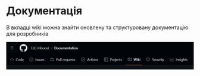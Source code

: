 # Документація

В вкладці wiki можна знайти оновлену та структуровану документацію для розробників

![вкладка вікі](./images/wiki.jpg)